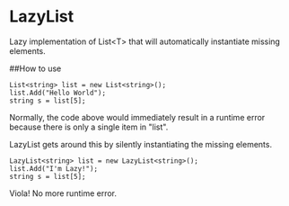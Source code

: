 # LazyList
Lazy implementation of List&lt;T&gt; that will automatically instantiate  missing elements.

##How to use

    List<string> list = new List<string>();
    list.Add("Hello World");
    string s = list[5];
  
Normally, the code above would immediately result in a runtime error because there is only a single item in "list".

LazyList gets around this by silently instantiating the missing elements.

    LazyList<string> list = new LazyList<string>();
    list.Add("I'm Lazy!");
    string s = list[5];

Viola!  No more runtime error.
  

